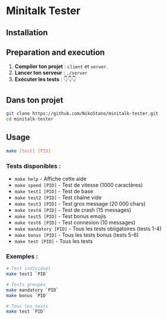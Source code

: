 # Minitalk Tester

## Installation

## Preparation and execution

1. **Compiler ton projet** : `client` et `server`.
2. **Lancer ton serveur** : `./server`
3. **Exécuter les tests** : 👇👇👇

## Dans ton projet
```bash
git clone https://github.com/NikoStano/minitalk-tester.git
cd minitalk-tester
```

## Usage

```bash
make [test] [PID]
```

### Tests disponibles :

- `make help` 			- Affiche cette aide
- `make speed [PID]` 	- Test de vitesse (1000 caractères)
- `make test1 [PID]` 	- Test de base
- `make test2 [PID]` 	- Test chaîne vide
- `make test3 [PID]` 	- Test gros message (20 000 chars)
- `make test4 [PID]` 	- Test de crash (15 messages)
- `make test5 [PID]` 	- Test bonus emojis
- `make test6 [PID]` 	- Test connexion (10 messages)
- `make mandatory [PID]` - Tous les tests obligatoires (tests 1-4)
- `make bonus [PID]` 	- Tous les tests bonus (tests 5-6)
- `make test [PID]` 	- Tous les tests

### Exemples :

```bash
# Test individuel
make test1 `PID`

# Tests groupés
make mandatory `PID`
make bonus `PID`

# Tous les tests
make test `PID`
```
